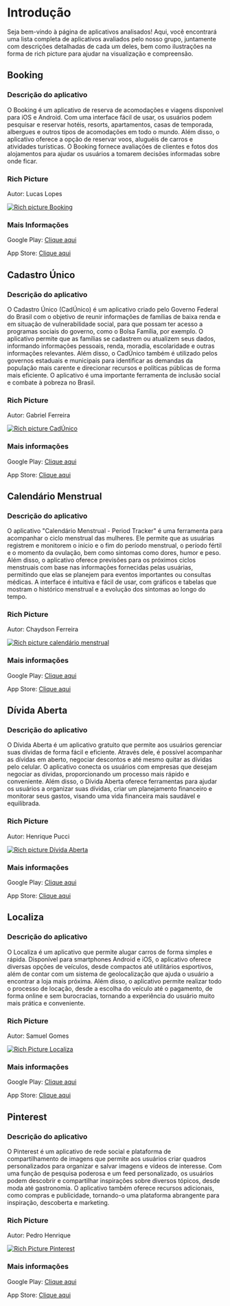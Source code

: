 # Introdução

Seja bem-vindo à página de aplicativos analisados! Aqui, você encontrará uma lista completa de aplicativos avaliados pelo nosso grupo, juntamente com descrições detalhadas de cada um deles, bem como ilustrações na forma de rich picture para ajudar na visualização e compreensão.

## Booking

### Descrição do aplicativo

O Booking é um aplicativo de reserva de acomodações e viagens disponível para iOS e Android. Com uma interface fácil de usar, os usuários podem pesquisar e reservar hotéis, resorts, apartamentos, casas de temporada, albergues e outros tipos de acomodações em todo o mundo. Além disso, o aplicativo oferece a opção de reservar voos, aluguéis de carros e atividades turísticas. O Booking fornece avaliações de clientes e fotos dos alojamentos para ajudar os usuários a tomarem decisões informadas sobre onde ficar.

### Rich Picture

Autor: Lucas Lopes

[![Rich picture Booking](../../assets/richPicture/Booking_1.png)](https://imgur.com/a/avmCHWg)

### Mais Informações

Google Play: [Clique aqui](https://play.google.com/store/apps/details?id=com.booking&hl=pt_BR&gl=US)

App Store: [Clique aqui](https://apps.apple.com/br/app/ofertas-de-viagem-booking-com/id367003839)

## Cadastro Único

### Descrição do aplicativo

O Cadastro Único (CadÚnico) é um aplicativo criado pelo Governo Federal do Brasil com o objetivo de reunir informações de famílias de baixa renda e em situação de vulnerabilidade social, para que possam ter acesso a programas sociais do governo, como o Bolsa Família, por exemplo. O aplicativo permite que as famílias se cadastrem ou atualizem seus dados, informando informações pessoais, renda, moradia, escolaridade e outras informações relevantes. Além disso, o CadÚnico também é utilizado pelos governos estaduais e municipais para identificar as demandas da população mais carente e direcionar recursos e políticas públicas de forma mais eficiente. O aplicativo é uma importante ferramenta de inclusão social e combate à pobreza no Brasil.

### Rich Picture

Autor: Gabriel Ferreira

[![Rich picture CadÚnico](../../assets/richPicture/avaliacaoSites/cadUnico.jpg)](https://imgur.com/HwLseEZ)

### Mais informações

Google Play: [Clique aqui](https://play.google.com/store/apps/details?id=br.gov.dataprev.meucadunico&hl=pt_BR&gl=US)

App Store: [Clique aqui](https://apps.apple.com/br/app/cadastro-%C3%BAnico/id1605659516)

## Calendário Menstrual

### Descrição do aplicativo

O aplicativo "Calendário Menstrual - Period Tracker" é uma ferramenta para acompanhar o ciclo menstrual das mulheres. Ele permite que as usuárias registrem e monitorem o início e o fim do período menstrual, o período fértil e o momento da ovulação, bem como sintomas como dores, humor e peso. Além disso, o aplicativo oferece previsões para os próximos ciclos menstruais com base nas informações fornecidas pelas usuárias, permitindo que elas se planejem para eventos importantes ou consultas médicas. A interface é intuitiva e fácil de usar, com gráficos e tabelas que mostram o histórico menstrual e a evolução dos sintomas ao longo do tempo.

### Rich Picture

Autor: Chaydson Ferreira

[![Rich picture calendário menstrual](../../assets/richPicture/avaliacaoSites/CalendarioMenstrual.jpg)](https://imgur.com/EQOXggF)

### Mais informações

Google Play: [Clique aqui](https://play.google.com/store/apps/details?id=com.popularapp.periodcalendar&hl=pt_BR&gl=US)

App Store: [Clique aqui](https://apps.apple.com/br/app/calend%C3%A1rio-menstrual-ovula%C3%A7%C3%A3o/id896501514)

## Dívida Aberta

### Descrição do aplicativo

O Dívida Aberta é um aplicativo gratuito que permite aos usuários gerenciar suas dívidas de forma fácil e eficiente. Através dele, é possível acompanhar as dívidas em aberto, negociar descontos e até mesmo quitar as dívidas pelo celular. O aplicativo conecta os usuários com empresas que desejam negociar as dívidas, proporcionando um processo mais rápido e conveniente. Além disso, o Dívida Aberta oferece ferramentas para ajudar os usuários a organizar suas dívidas, criar um planejamento financeiro e monitorar seus gastos, visando uma vida financeira mais saudável e equilibrada.

### Rich Picture

Autor: Henrique Pucci

[![Rich picture Dívida Aberta](../../assets/richPicture/avaliacaoSites/DividaAberta.jpg)](https://imgur.com/gxFcuOC)

### Mais informações

Google Play: [Clique aqui](https://play.google.com/store/apps/details?id=br.gov.serpro.pgfn.devedores&hl=pt_BR&gl=US)

App Store: [Clique aqui](https://apps.apple.com/br/app/d%C3%ADvida-aberta/id1485407516)

## Localiza

### Descrição do aplicativo

O Localiza é um aplicativo que permite alugar carros de forma simples e rápida. Disponível para smartphones Android e iOS, o aplicativo oferece diversas opções de veículos, desde compactos até utilitários esportivos, além de contar com um sistema de geolocalização que ajuda o usuário a encontrar a loja mais próxima. Além disso, o aplicativo permite realizar todo o processo de locação, desde a escolha do veículo até o pagamento, de forma online e sem burocracias, tornando a experiência do usuário muito mais prática e conveniente.

### Rich Picture

Autor: Samuel Gomes

[![Rich Picture Localiza](../../assets/richPicture/avaliacaoSites/Localiza.jpg)](https://imgur.com/u0TYxtY)

### Mais informações

Google Play: [Clique aqui](https://play.google.com/store/apps/details?id=com.localiza.mobile&hl=pt_BR&gl=US)

App Store: [Clique aqui](https://apps.apple.com/br/app/localiza-aluguel-de-carros/id429739212)

## Pinterest

### Descrição do aplicativo

O Pinterest é um aplicativo de rede social e plataforma de compartilhamento de imagens que permite aos usuários criar quadros personalizados para organizar e salvar imagens e vídeos de interesse. Com uma função de pesquisa poderosa e um feed personalizado, os usuários podem descobrir e compartilhar inspirações sobre diversos tópicos, desde moda até gastronomia. O aplicativo também oferece recursos adicionais, como compras e publicidade, tornando-o uma plataforma abrangente para inspiração, descoberta e marketing.

### Rich Picture

Autor: Pedro Henrique

[![Rich Picture Pinterest](../../assets/richPicture/avaliacaoSites/Pinterest.jpg)](https://imgur.com/7vKVQDI)

### Mais informações

Google Play: [Clique aqui](https://play.google.com/store/apps/details?id=com.pinterest&hl=pt_BR&gl=US)

App Store: [Clique aqui](https://apps.apple.com/br/app/pinterest/id429047995)

